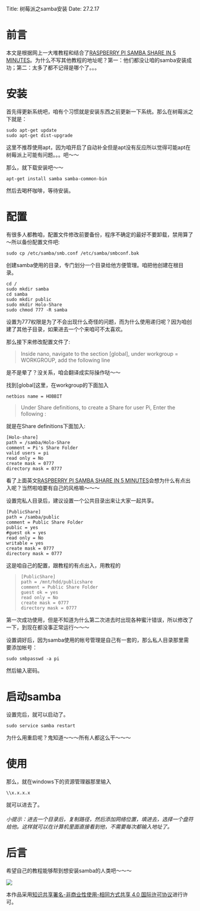 Title: 树莓派之samba安装
Date: 27.2.17

# 前言

本文是根据网上一大堆教程和结合了[RASPBERRY PI SAMBA SHARE IN 5 MINUTES](http://projpi.com/diy-home-projects-with-a-raspberry-pi/raspberry-pi-samba-share-in-5-minutes/)。为什么不写其他教程的地址呢？第一：他们都没让咱的samba安装成功；第二：太多了都不记得是哪个了。。。

# 安装

首先得更新系统吧，咱有个习惯就是安装东西之前更新一下系统。那么在树莓派之下就是：

```
sudo apt-get update
sudo apt-get dist-upgrade
```

这里不推荐使用apt，因为咱开启了自动补全但是apt没有反应所以觉得可能apt在树莓派上可能有问题。。。吧～～

那么，就下载安装吧～～

```
apt-get install samba samba-common-bin
```

然后去喝杯咖啡，等待安装。

# 配置

有很多人都教咱，配置文件修改前要备份，程序不确定的最好不要卸载，禁用算了～所以备份配置文件吧:

```
sudo cp /etc/samba/smb.conf /etc/samba/smbconf.bak
```

创建samba使用的目录，专门划分一个目录给他方便管理。咱把他创建在根目录。

```
cd /
sudo mkdir samba
cd samba
sudo mkdir public
sudo mkdir Holo-Share
sudo chmod 777 -R samba
```

设置为777权限是为了不会出现什么奇怪的问题，而为什么使用递归呢？因为咱创建了其他子目录，如果进去一个个来咱可不太喜欢。

那么接下来修改配置文件了:

> Inside nano, navigate to the section [global], under workgroup = WORKGROUP, add the following line

是不是晕了？没关系，咱会翻译成实际操作哒～～

找到[global]这里，在workgroup的下面加入

`netbios name = HOBBIT`

> Under Share definitions, to create a Share for user Pi, Enter the following :

就是在Share definitions下面加入:

```
[Holo-share]
path = /samba/Holo-Share
comment = Pi's Share Folder
valid users = pi
read only = No
create mask = 0777
directory mask = 0777
```

看了上面英文[RASPBERRY PI SAMBA SHARE IN 5 MINUTES](http://projpi.com/diy-home-projects-with-a-raspberry-pi/raspberry-pi-samba-share-in-5-minutes/)会想为什么有点出入呢？当然啦咱要有自己的风格嘛～～～

设置完私人目录后，建议设置一个公共目录出来让大家一起共享。

```
[PublicShare]
path = /samba/public
comment = Public Share Folder
public = yes
#guest ok = yes
read only = No
writable = yes
create mask = 0777
directory mask = 0777
```

这是咱自己的配置，跟教程的有点出入，用教程的

> ```
> [PublicShare]
> path = /mnt/hdd/publicshare
> comment = Public Share Folder
> guest ok = yes
> read only = No
> create mask = 0777
> directory mask = 0777
> ```

第一次成功使用，但是不知道为什么第二次进去时出现各种蜜汁错误，所以修改了一下，到现在都没事正常运行～～～

设置调好后，因为samba使用的帐号管理是自己有一套的，那么私人目录那里需要添加帐号：

`sudo smbpasswd -a pi`

然后输入密码。

# 启动samba

设置完后，就可以启动了。

`sudo service samba restart`

为什么用重启呢？鬼知道～～～所有人都这么干～～～

# 使用

那么，就在windows下的资源管理器那里输入

`\\x.x.x.x`

就可以进去了。

###### 小提示：进去一个目录后，复制路径，然后添加网络位置，填进去，选择一个盘符给他。这样就可以在计算机里面直接看到他，不需要每次都输入地址了。

# 后言

希望自己的教程能够帮到想安装samba的人类吧～～～

![](https://i.creativecommons.org/l/by-nc-sa/4.0/88x31.png)

本作品采用[知识共享署名-非商业性使用-相同方式共享 4.0 国际许可协议](http://creativecommons.org/licenses/by-nc-sa/4.0/)进行许可。
